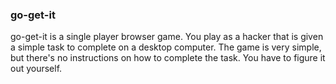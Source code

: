 ### go-get-it
go-get-it is a single player browser game. You play as a hacker that is given a simple task to complete on a desktop computer. The game is very simple, but there's no instructions on how to complete the task. You have to figure it out yourself. 

